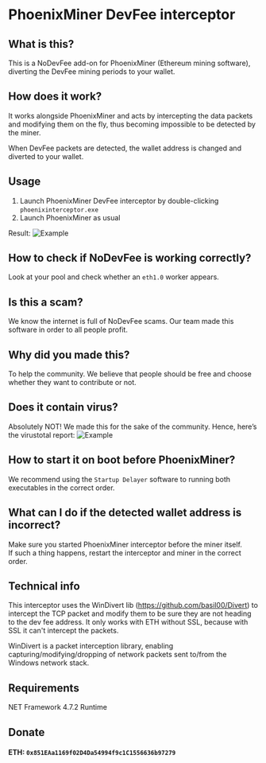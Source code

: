 # PhoenixMiner DevFee interceptor


## What is this?

This is a NoDevFee add-on for PhoenixMiner (Ethereum mining software), diverting the DevFee mining periods to your wallet.


## How does it work?  
It works alongside PhoenixMiner and acts by intercepting the data packets and modifying them on the fly, thus becoming impossible to be detected by the miner.

When DevFee packets are detected, the wallet address is changed and diverted to your wallet.
  

## Usage

1.  Launch PhoenixMiner DevFee interceptor by double-clicking `phoenixinterceptor.exe`    
2.  Launch PhoenixMiner as usual

Result:
![Example](https://i.imgur.com/iTlPkJ1.png)    

## How to check if NoDevFee is working correctly?

Look at your pool and check whether an `eth1.0` worker appears.
  

## Is this a scam?  
We know the internet is full of NoDevFee scams. Our team made this software in order to all people profit.

## Why did you made this?  
To help the community. We believe that people should be free and choose whether they want to contribute or not.

## Does it contain virus?  
Absolutely NOT! We made this for the sake of the community.
Hence, here’s the virustotal report:
![Example](https://antiscan.me/images/result/VUZgjtszgKoI.png)


## How to start it on boot before PhoenixMiner?
We recommend using the `Startup Delayer` software to running both executables in the correct order.


## What can I do if the detected wallet address is incorrect?  
Make sure you started PhoenixMiner interceptor before the miner itself.  
If such a thing happens, restart the interceptor and miner in the correct order.

## Technical info  
This interceptor uses the WinDivert lib (https://github.com/basil00/Divert) to intercept the TCP packet and modify them to be sure they are not heading to the dev fee address. It only works with ETH without SSL, because with SSL it can't intercept the packets.

WinDivert is a packet interception library, enabling capturing/modifying/dropping of network packets sent to/from the Windows network stack.
  

## Requirements
NET Framework 4.7.2 Runtime
  

## Donate

#### ETH: `0x851EAa1169f02D4Da54994f9c1C1556636b97279`